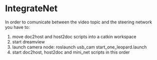# IntegrateNet
In order to comunicate between the video topic and the steering network you have to:
1. move doc2host and host2doc scripts into a catkin workspace
2. start dreamview 
3. launch camera node: roslaunch usb_cam start_one_leopard.launch
4. start doc2host, host2doc and mini_net scripts in this order